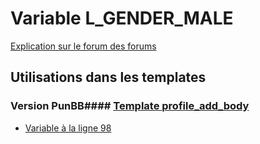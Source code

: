 # Variable L_GENDER_MALE
[Explication sur le forum des forums](http://forum.forumactif.com/t294113-listing-des-variables#L_GENDER_MALE)
## Utilisations dans les templates
### Version PunBB#### [Template profile_add_body](punbb/profile_add_body.md)
* [Variable à la ligne 98](../punbb/profile_add_body.tpl#L98)